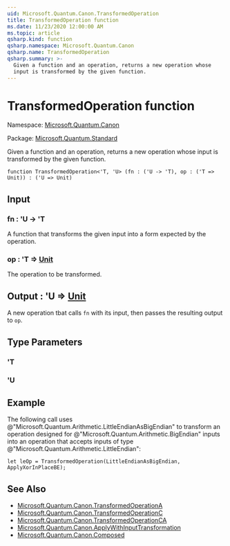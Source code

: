 ```yaml
---
uid: Microsoft.Quantum.Canon.TransformedOperation
title: TransformedOperation function
ms.date: 11/23/2020 12:00:00 AM
ms.topic: article
qsharp.kind: function
qsharp.namespace: Microsoft.Quantum.Canon
qsharp.name: TransformedOperation
qsharp.summary: >-
  Given a function and an operation, returns a new operation whose
  input is transformed by the given function.
---
```


# TransformedOperation function

Namespace: [Microsoft.Quantum.Canon](xref:Microsoft.Quantum.Canon)

Package: [Microsoft.Quantum.Standard](https://nuget.org/packages/Microsoft.Quantum.Standard)


Given a function and an operation, returns a new operation whoseinput is transformed by the given function.

```qsharp
function TransformedOperation<'T, 'U> (fn : ('U -> 'T), op : ('T => Unit)) : ('U => Unit)
```


## Input

### fn : 'U -> 'T

A function that transforms the given input into a form expected by theoperation.


### op : 'T => [Unit](xref:microsoft.quantum.lang-ref.unit) 

The operation to be transformed.



## Output : 'U => [Unit](xref:microsoft.quantum.lang-ref.unit) 

A new operation tbat calls `fn` with its input, then passes theresulting output to `op`.

## Type Parameters

### 'T


### 'U



## Example

The following call uses@"Microsoft.Quantum.Arithmetic.LittleEndianAsBigEndian" to transforman operation designed for@"Microsoft.Quantum.Arithmetic.BigEndian" inputs into an operationthat accepts inputs of type@"Microsoft.Quantum.Arithmetic.LittleEndian":```qsharplet leOp = TransformedOperation(LittleEndianAsBigEndian, ApplyXorInPlaceBE);```

## See Also

- [Microsoft.Quantum.Canon.TransformedOperationA](xref:Microsoft.Quantum.Canon.TransformedOperationA)
- [Microsoft.Quantum.Canon.TransformedOperationC](xref:Microsoft.Quantum.Canon.TransformedOperationC)
- [Microsoft.Quantum.Canon.TransformedOperationCA](xref:Microsoft.Quantum.Canon.TransformedOperationCA)
- [Microsoft.Quantum.Canon.ApplyWithInputTransformation](xref:Microsoft.Quantum.Canon.ApplyWithInputTransformation)
- [Microsoft.Quantum.Canon.Composed](xref:Microsoft.Quantum.Canon.Composed)